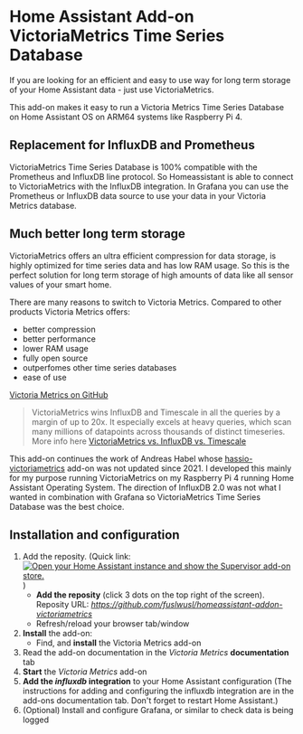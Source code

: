 # Home Assistant Add-on VictoriaMetrics Time Series Database

If you are looking for an efficient and easy to use way for long term storage of your Home Assistant data - just use VictoriaMetrics.

This add-on makes it easy to run a Victoria Metrics Time Series Database on Home Assistant OS on ARM64 systems like Raspberry Pi 4.

## Replacement for InfluxDB and Prometheus

VictoriaMetrics Time Series Database is 100% compatible with the Prometheus and InfluxDB line protocol. So Homeassistant is able to connect to VictoriaMetrics with the InfluxDB integration. In Grafana you can use the Prometheus or InfluxDB data source to use your data in your Victoria Metrics database.

## Much better long term storage

VictoriaMetrics offers an ultra efficient compression for data storage, is highly optimized for time series data and has low RAM usage. So this is the perfect solution for long term storage of high amounts of data like all sensor values of your smart home.

There are many reasons to switch to Victoria Metrics. Compared to other products Victoria Metrics offers:

* better compression
* better performance
* lower RAM usage
* fully open source
* outperfomes other time series databases
* ease of use

[Victoria Metrics on GitHub](https://github.com/VictoriaMetrics/VictoriaMetrics)


> VictoriaMetrics wins InfluxDB and Timescale in all the queries by a margin of up to 20x. It especially excels at heavy queries, which scan many millions of datapoints across thousands of distinct timeseries. More info here 
[VictoriaMetrics vs. InfluxDB vs. Timescale](https://valyala.medium.com/when-size-matters-benchmarking-victoriametrics-vs-timescale-and-influxdb-6035811952d4)


This add-on continues the work of Andreas Habel whose [hassio-victoriametrics](https://github.com/Exceptionfault/hassio-victoriametrics) add-on was not updated since 2021.
I developed this mainly for my purpose running VictoriaMetrics on my Raspberry Pi 4 running Home Assistant Operating System.
The direction of InfluxDB 2.0 was not what I wanted in combination with Grafana so VictoriaMetrics Time Series Database was the best choice.

## Installation and configuration

1. Add the reposity. (Quick link: [![Open your Home Assistant instance and show the Supervisor add-on store.](https://my.home-assistant.io/badges/supervisor_store.svg)](https://my.home-assistant.io/redirect/supervisor_store/) )
    * **Add the reposity** (click 3 dots on the top right of the screen). Reposity URL: *https://github.com/fuslwusl/homeassistant-addon-victoriametrics*
    * Refresh/reload your browser tab/window
2. **Install** the add-on:
    * Find, and **install** the Victoria Metrics add-on
3. Read the add-on documentation in the *Victoria Metrics* **documentation** tab
4. **Start** the *Victoria Metrics* add-on
5. **Add the *influxdb* integration** to your Home Assistant configuration 
   (The instructions for adding and configuring the influxdb integration are in the add-ons documentation tab. Don't forget to restart Home Assistant.)
6. (Optional) Install and configure Grafana, or similar to check data is being logged